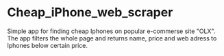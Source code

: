 # Cheap_iPhone_web_scraper
Simple app for finding cheap Iphones on popular e-commerse site "OLX".
The app filters the whole page and returns name, price and web adress to Iphones below certain price.
